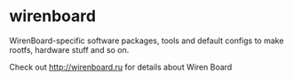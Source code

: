 wirenboard
==========

WirenBoard-specific software packages, tools and default configs to make rootfs, hardware stuff and so on.

Check out http://wirenboard.ru for details about Wiren Board
